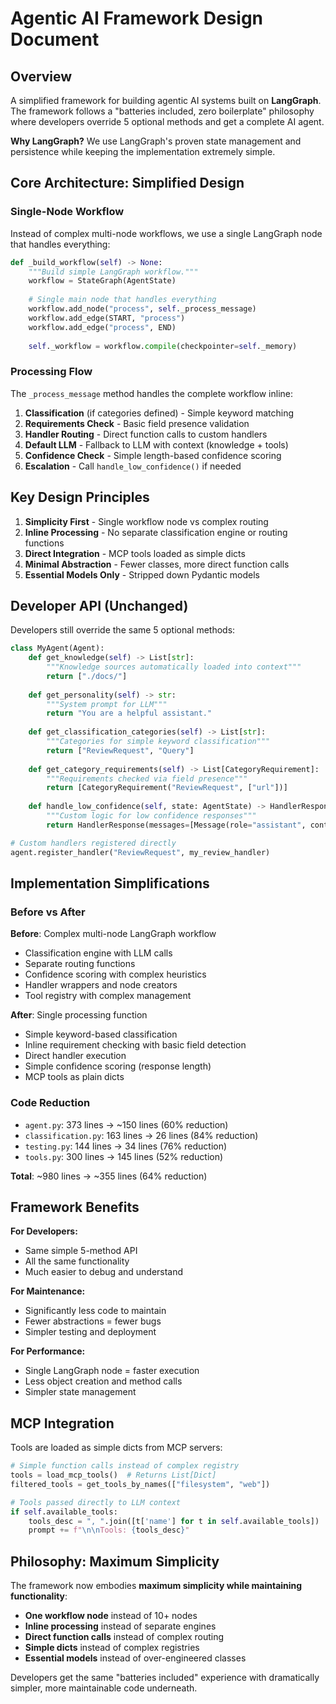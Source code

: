 # Agentic AI Framework Design Document

## Overview

A simplified framework for building agentic AI systems built on **LangGraph**. The framework follows a "batteries included, zero boilerplate" philosophy where developers override 5 optional methods and get a complete AI agent.

**Why LangGraph?** We use LangGraph's proven state management and persistence while keeping the implementation extremely simple.

## Core Architecture: Simplified Design

### Single-Node Workflow

Instead of complex multi-node workflows, we use a single LangGraph node that handles everything:

```python
def _build_workflow(self) -> None:
    """Build simple LangGraph workflow."""
    workflow = StateGraph(AgentState)
    
    # Single main node that handles everything
    workflow.add_node("process", self._process_message)
    workflow.add_edge(START, "process")
    workflow.add_edge("process", END)
    
    self._workflow = workflow.compile(checkpointer=self._memory)
```

### Processing Flow

The `_process_message` method handles the complete workflow inline:

1. **Classification** (if categories defined) - Simple keyword matching
2. **Requirements Check** - Basic field presence validation  
3. **Handler Routing** - Direct function calls to custom handlers
4. **Default LLM** - Fallback to LLM with context (knowledge + tools)
5. **Confidence Check** - Simple length-based confidence scoring
6. **Escalation** - Call `handle_low_confidence()` if needed

## Key Design Principles

1. **Simplicity First** - Single workflow node vs complex routing
2. **Inline Processing** - No separate classification engine or routing functions
3. **Direct Integration** - MCP tools loaded as simple dicts
4. **Minimal Abstraction** - Fewer classes, more direct function calls
5. **Essential Models Only** - Stripped down Pydantic models

## Developer API (Unchanged)

Developers still override the same 5 optional methods:

```python
class MyAgent(Agent):
    def get_knowledge(self) -> List[str]:
        """Knowledge sources automatically loaded into context"""
        return ["./docs/"]
    
    def get_personality(self) -> str:
        """System prompt for LLM"""
        return "You are a helpful assistant."
    
    def get_classification_categories(self) -> List[str]:
        """Categories for simple keyword classification"""
        return ["ReviewRequest", "Query"]
    
    def get_category_requirements(self) -> List[CategoryRequirement]:
        """Requirements checked via field presence"""
        return [CategoryRequirement("ReviewRequest", ["url"])]
    
    def handle_low_confidence(self, state: AgentState) -> HandlerResponse:
        """Custom logic for low confidence responses"""
        return HandlerResponse(messages=[Message(role="assistant", content="Escalating...")])

# Custom handlers registered directly
agent.register_handler("ReviewRequest", my_review_handler)
```

## Implementation Simplifications

### Before vs After

**Before**: Complex multi-node LangGraph workflow
- Classification engine with LLM calls
- Separate routing functions 
- Confidence scoring with complex heuristics
- Handler wrappers and node creators
- Tool registry with complex management

**After**: Single processing function
- Simple keyword-based classification
- Inline requirement checking with basic field detection
- Direct handler execution
- Simple confidence scoring (response length)
- MCP tools as plain dicts

### Code Reduction

- `agent.py`: 373 lines → ~150 lines (60% reduction)
- `classification.py`: 163 lines → 26 lines (84% reduction)  
- `testing.py`: 144 lines → 34 lines (76% reduction)
- `tools.py`: 300 lines → 145 lines (52% reduction)

**Total**: ~980 lines → ~355 lines (64% reduction)

## Framework Benefits

**For Developers:**
- Same simple 5-method API
- All the same functionality
- Much easier to debug and understand

**For Maintenance:**
- Significantly less code to maintain
- Fewer abstractions = fewer bugs
- Simpler testing and deployment

**For Performance:**
- Single LangGraph node = faster execution
- Less object creation and method calls
- Simpler state management

## MCP Integration

Tools are loaded as simple dicts from MCP servers:

```python
# Simple function calls instead of complex registry
tools = load_mcp_tools()  # Returns List[Dict]
filtered_tools = get_tools_by_names(["filesystem", "web"])

# Tools passed directly to LLM context
if self.available_tools:
    tools_desc = ", ".join([t['name'] for t in self.available_tools])
    prompt += f"\n\nTools: {tools_desc}"
```

## Philosophy: Maximum Simplicity

The framework now embodies **maximum simplicity while maintaining functionality**:

- **One workflow node** instead of 10+ nodes
- **Inline processing** instead of separate engines  
- **Direct function calls** instead of complex routing
- **Simple dicts** instead of complex registries
- **Essential models** instead of over-engineered classes

Developers get the same "batteries included" experience with dramatically simpler, more maintainable code underneath.